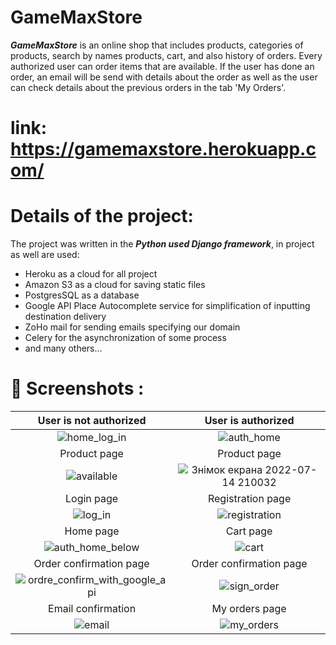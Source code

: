 ﻿# GameMaxStore
***GameMaxStore*** is an online shop that includes products, categories of products, search by names products, cart, and also history of orders. Every authorized user can order items that are available. If the user has done an order, an email will be send with details about the order as well as the user can check details about the previous orders in the tab 'My Orders'.

# link: https://gamemaxstore.herokuapp.com/

# Details of the project: 
The project was written in the ***Python used Django framework***, in project as well are used:
- Heroku as a cloud for all project 
- Amazon S3 as a cloud for saving static files
- PostgresSQL as a database
- Google API Place Autocomplete service for simplification of inputting destination delivery
- ZoHo mail for sending emails specifying our domain
- Celery for the asynchronization of some process
- and many others...

# 📸 Screenshots :
User is not authorized |  User is authorized
:-------------------------:|:-------------------------:
![home_log_in](https://user-images.githubusercontent.com/79806840/178934430-4fb60bbb-9fbf-4d27-bbb1-d73b77b460c0.png)  |![auth_home](https://user-images.githubusercontent.com/79806840/178935566-73a900b7-5296-4316-966c-a854fc370d83.png)
Product page | Product page
![available ](https://user-images.githubusercontent.com/79806840/179051435-181a3e01-7de6-40be-9ec0-96e9db96423d.png) |![Знімок екрана 2022-07-14 210032](https://user-images.githubusercontent.com/79806840/179051502-992f98b1-4512-4b97-80e7-7effa8f8ace9.png)
Login page |  Registration page
![log_in](https://user-images.githubusercontent.com/79806840/178937188-8d328a13-5a40-41cb-ae7a-787734deba5d.png)|![registration](https://user-images.githubusercontent.com/79806840/178937228-f554826a-acf2-459a-8f1d-2383f63a74bb.png) 
Home page | Cart page
![auth_home_below](https://user-images.githubusercontent.com/79806840/178937699-5f9bedd1-b88e-4164-ac32-a09ac6e197b9.png)|![cart](https://user-images.githubusercontent.com/79806840/178937823-0921087d-6d39-49cb-8d2a-e08d34a283bd.png)
Order confirmation page | Order confirmation page
![ordre_confirm_with_google_api](https://user-images.githubusercontent.com/79806840/178938266-ca721a69-0911-4717-8dfe-876359559042.png) |![sign_order](https://user-images.githubusercontent.com/79806840/178938409-4feb9971-9099-4824-80bb-d77e8be43693.png)
Email confirmation | My orders page
![email](https://user-images.githubusercontent.com/79806840/178938762-688883b5-6b05-4311-85bc-727006869b0d.png) | ![my_orders](https://user-images.githubusercontent.com/79806840/178938901-97fe5cf3-6c86-4a57-b1bb-0d84cb52b215.png)
